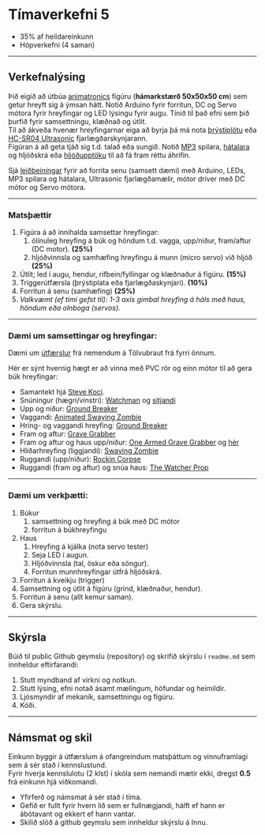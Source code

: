 # Tímaverkefni 5 

- 35% af heildareinkunn
- Hópverkefni (4 saman)

---

## Verkefnalýsing 

Þið eigið að útbúa [animatronics](https://github.com/VESM1VS/AFANGI/wiki/Mekatr%C3%B3nik#animatronics) fígúru (**hámarkstærð 50x50x50 cm**) sem getur hreyft sig á ýmsan hátt. Notið Arduino fyrir forritun, DC og Servo mótora fyrir hreyfingar og LED lýsingu fyrir augu. Tínið til það efni sem þið þurfið fyrir samsettningu, klæðnað og útlit.<br>
Til að ákveða hvenær hreyfingarnar eiga að byrja þá má nota [þrýstiplötu](https://www.instructables.com/Use-a-DIY-Pressure-Plate-Switch-to-Automate-Your-H/) eða [HC-SR04 Ultrasonic](https://lastminuteengineers.com/arduino-sr04-ultrasonic-sensor-tutorial/) fjarlægðarskynjarann.<br>
Fígúran á að geta tjáð sig t.d. talað eða sungið. Notið [MP3](https://www.dfrobot.com/product-1121.html) spilara, [hátalara](https://thepihut.com/products/stereo-enclosed-speaker-set-3w-4-ohm) og hljóðskrá eða [hljóðupptöku](https://www.audacityteam.org/) til að fá fram réttu áhrifin. 

Sjá [leiðbeiningar](../Kennsluefni/forritun_lokaverkefni.md) fyrir að forrita senu (samsett dæmi) með Arduino, LEDs, MP3 spilara og hátalara, Ultrasonic fjarlægðamælir, mótor driver með DC mótor og Servo mótora.

<!--
[PIR](https://lastminuteengineers.com/pir-sensor-arduino-tutorial/) hreyfiskynjara með [röraútfærslu](https://www.youtube.com/watch?v=aPhuZUS0zrc&ab_channel=Halstaff%27sAnimatronicWorkshop).
-->

---

### Matsþættir

1. Fígúra á að innihalda samsettar hreyfingar: 
   1. ólínuleg hreyfing á búk og höndum t.d. vagga, upp/niður, fram/aftur (DC motor). **(25%)**
   1. hljóðvinnsla og samhæfing hreyfingu á munn (micro servo) við hljóð **(25%)**
1. Útlit; led í augu, hendur, rifbein/fyllingar og klæðnaður á fígúru. **(15%)**
1. Triggerútfærsla (þrýstiplata eða fjarlægðaskynjari). **(10%)**
1. Forritun á senu (samhæfing) **(25%)**
1. _Valkvæmt (ef tími gefst til): 1-3 axis gimbal hreyfing á háls með haus, höndum eða olnboga (servos)._ 

<!--
grunnkrafa: 80%
aukakrafa: 20% - 1-3 axis gimbal hreyfing á háls með haus, höndum eða olnboga (servos).
-->

---

### Dæmi um samsettingar og hreyfingar:

Dæmi um [útfærslur](https://github.com/TskoliV5) frá nemendum á Tölvubraut frá fyrri önnum.
<br>

Hér er sýnt hvernig hægt er að vinna með PVC rör og einn mótor til að gera búk hreyfingar:

- Samantekt hjá [Steve Koci](https://youtu.be/mDxZNeLr8nI).
- Snúningur (hægri/vinstri): [Watchman](https://www.spiderhillpropworks.com/Animated-Watchman-Complete-Kit_p_32.html) og [sitjandi](https://www.youtube.com/watch?v=wxkXeRpMUpY&ab_channel=FrightProps)
- Upp og niður: [Ground Breaker](https://www.spiderhillpropworks.com/Animated-Ground-Breaker-Complete-Kit-_p_57.html) 
- Vaggandi: [Animated Swaying Zombie](https://www.spiderhillpropworks.com/Animated-Swaying-Zombie-Basic-Kit-_p_23.html)
- Hring- og vaggandi hreyfing: [Ground Breaker](https://www.youtube.com/watch?v=YJYXlgN1PaU)
- Fram og aftur: [Grave Grabber](http://www.fulcrumsites.com/haunt/html/the_grave_grabber.html)
- Fram og aftur og haus upp/niður: [One Armed Grave Grabber](https://www.youtube.com/watch?v=Ill7k_zleuQ) og [hér](http://www.fulcrumsites.com/haunt/html/the_one-armed_grave_grabber.html) 
- Hliðarhreyfing (liggjandi): [Swaying Zombie](https://www.youtube.com/watch?v=pk85vAiTC9U)
- Ruggandi (upp/niður): [Rockin Corpse](https://www.youtube.com/watch?v=x_cv7uOKOZo&ab_channel=deoblo85)
- Ruggandi (fram og aftur) og snúa haus: [The Watcher Prop](https://www.youtube.com/watch?v=M9avbEOjebE&ab_channel=deoblo85)

<!--
- Að hræra í pott: [Cauldron creep](https://www.youtube.com/watch?v=4t6pAuB6jDY), [leiðbeiningar](http://devilschariot.blogspot.com/)
- _Fram og aftur (skæri): [Zombie clown](https://www.youtube.com/watch?v=Cjkal0K9-PI&ab_channel=deoblo85) , [part 1 ](https://www.youtube.com/watch?v=z1G8xuvyhHk&ab_channel=deoblo85) , [part 2](https://www.youtube.com/watch?v=dj2RxPFyLcM&ab_channel=deoblo85)_
- Flókið: [DIY Legion Prop one motor, 6 movements (linkage og latex)](https://www.youtube.com/watch?v=Bv3bVVeowyg)
- [Shiatsu (nuddtæki) Zombie Halloween Prop Full Build](https://www.youtube.com/watch?v=U79K-0LTPQw&ab_channel=Montclair%27sLair)
- [Omars Haunted Trail](http://omarshauntedtrail.com/Props/props.htm)
- Hliðarhreyfing (standandi):[Leering Skeleton](https://www.youtube.com/watch?v=Kyi7D8PKBPQ&ab_channel=deoblo85)

-->

---

### Dæmi um verkþætti:

1. Búkur 
   1. samsettning og hreyfing á búk með DC mótor 
   1. forritun á búkhreyfingu
2. Haus 
   1. Hreyfing á kjálka (nota servo tester)
   1. Seja LED í augun.
   1. Hljóðvinnsla (tal, öskur eða söngur).
   1. Forritun munnhreyfingar útfrá hljóðskrá.
3. Forritun á kveikju (trigger) 
4. Samsettning og útlit á fígúru (grind, klæðnaður, hendur).
5. Forritun á senu (allt kemur saman).
6. Gera skýrslu.
 

---

## Skýrsla 
Búið til public Github geymslu (repository) og skrifið skýrslu í `readme.md` sem innheldur eftirfarandi: 

1. Stutt myndband af virkni og notkun. 
1. Stutt lýsing, efni notað ásamt mælingum, höfundar og heimildir.
1. Ljósmyndir af mekaník, samsettningu og fígúru.
1. Kóði.

--- 

## Námsmat og skil
Einkunn byggir á útfærslum á ofangreindum matsþáttum og vinnuframlagi sem á sér stað í kennslustund.<br>
Fyrir hverja kennslulotu (2 klst) í skóla sem nemandi mætir ekki, dregst **0.5** frá einkunn hjá viðkomandi.

- Yfirferð og námsmat á sér stað í tíma.
- Gefið er fullt fyrir hvern lið sem er fullnægjandi, hálft ef hann er ábótavant og ekkert ef hann vantar.
- Skilið slóð á github geymslu sem innheldur skýrslu á Innu.

